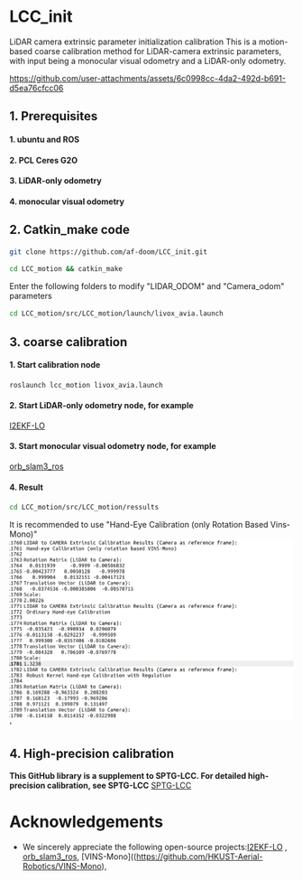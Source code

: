 # LCC_init
LiDAR camera extrinsic parameter initialization calibration
This is a motion-based coarse calibration method for LiDAR-camera extrinsic parameters, with input being a monocular visual odometry and a LiDAR-only odometry.
 
https://github.com/user-attachments/assets/6c0998cc-4da2-492d-b691-d5ea76cfcc06
## 1. Prerequisites
#### 1. ubuntu and ROS
#### 2. PCL Ceres G2O
#### 3. LiDAR-only odometry
#### 4. monocular visual  odometry

## 2. Catkin_make code
```bash
git clone https://github.com/af-doom/LCC_init.git
```
```bash
cd LCC_motion && catkin_make
```
Enter the following folders to modify "LIDAR_ODOM" and "Camera_odom" parameters
```bash
cd LCC_motion/src/LCC_motion/launch/livox_avia.launch
```
## 3. coarse calibration 
#### 1. Start calibration node
```bash
roslaunch lcc_motion livox_avia.launch
```
#### 2. Start LiDAR-only odometry node, for example
[I2EKF-LO](https://github.com/YWL0720/I2EKF-LO)  

#### 3. Start monocular visual  odometry  node, for example
[orb_slam3_ros](https://github.com/thien94/orb_slam3_ros)

#### 4. Result
```bash
cd LCC_motion/src/LCC_motion/ressults
```
It is recommended to use "Hand-Eye Calibration (only Rotation Based Vins-Mono)"
![Result details](Result.png)'
## 4. High-precision calibration

**This GitHub library is a supplement to SPTG-LCC. For detailed high-precision calibration, see SPTG-LCC**
[SPTG-LCC](https://github.com/NKU-MobFly-Robotics/SPTG-LCC)

# Acknowledgements  
- We sincerely appreciate the following open-source projects:[I2EKF-LO](https://github.com/YWL0720/I2EKF-LO)  ,   [orb_slam3_ros](https://github.com/thien94/orb_slam3_ros), [VINS-Mono]((https://github.com/HKUST-Aerial-Robotics/VINS-Mono), 
